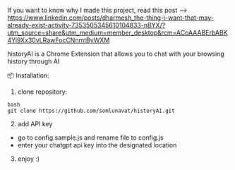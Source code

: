 If you want to know why I made this project, read this post --> https://www.linkedin.com/posts/dharmesh_the-thing-i-want-that-may-already-exist-activity-7353505345610104833-nBYX/?utm_source=share&utm_medium=member_desktop&rcm=ACoAAABErbABK4Yi9Xx30vLRawFocCNnmtBvWXM


historyAI is a Chrome Extension that allows you to chat with your browsing history through AI

📦 Installation:

1. clone repository:
```
bash
git clone https://github.com/somlunavat/historyAI.git
```

2. add API key
 - go to config.sample.js and rename file to config.js
 - enter your chatgpt api key into the designated location
   

3. enjoy :)

